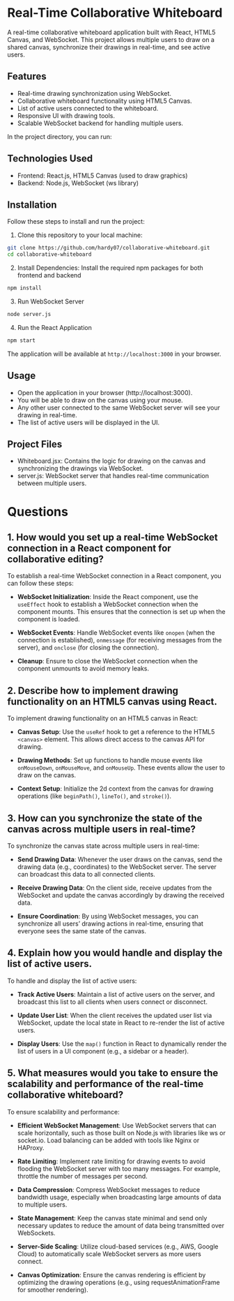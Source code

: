 # Real-Time Collaborative Whiteboard

A real-time collaborative whiteboard application built with React, HTML5 Canvas, and WebSocket. This project allows multiple users to draw on a shared canvas, synchronize their drawings in real-time, and see active users.

## Features

- Real-time drawing synchronization using WebSocket.
- Collaborative whiteboard functionality using HTML5 Canvas.
- List of active users connected to the whiteboard.
- Responsive UI with drawing tools.
- Scalable WebSocket backend for handling multiple users.

In the project directory, you can run:

## Technologies Used

- Frontend: React.js, HTML5 Canvas (used to draw graphics)
- Backend: Node.js, WebSocket (ws library)

## Installation

Follow these steps to install and run the project:

1.  Clone this repository to your local machine:

```bash
git clone https://github.com/hardy07/collaborative-whiteboard.git
cd collaborative-whiteboard
```

2. Install Dependencies: Install the required npm packages for both frontend and backend

```bash
npm install
```

3. Run WebSocket Server

```bash
node server.js
```

4. Run the React Application

```bash
npm start
```

The application will be available at `http://localhost:3000` in your browser.

## Usage

- Open the application in your browser (http://localhost:3000).
- You will be able to draw on the canvas using your mouse.
- Any other user connected to the same WebSocket server will see your drawing in real-time.
- The list of active users will be displayed in the UI.

## Project Files

- Whiteboard.jsx: Contains the logic for drawing on the canvas and synchronizing the drawings via WebSocket.
- server.js: WebSocket server that handles real-time communication between multiple users.

# Questions

## 1. How would you set up a real-time WebSocket connection in a React component for collaborative editing?

To establish a real-time WebSocket connection in a React component, you can follow these steps:

- **WebSocket Initialization**: Inside the React component, use the `useEffect` hook to establish a WebSocket connection when the component mounts. This ensures that the connection is set up when the component is loaded.

- **WebSocket Events**: Handle WebSocket events like `onopen` (when the connection is established), `onmessage` (for receiving messages from the server), and `onclose` (for closing the connection).

- **Cleanup**: Ensure to close the WebSocket connection when the component unmounts to avoid memory leaks.

## 2. Describe how to implement drawing functionality on an HTML5 canvas using React.

To implement drawing functionality on an HTML5 canvas in React:

- **Canvas Setup**: Use the `useRef` hook to get a reference to the HTML5 `<canvas>` element. This allows direct access to the canvas API for drawing.

- **Drawing Methods**: Set up functions to handle mouse events like `onMouseDown`, `onMouseMove`, and `onMouseUp`. These events allow the user to draw on the canvas.

- **Context Setup**: Initialize the 2d context from the canvas for drawing operations (like `beginPath()`, `lineTo()`, and `stroke()`).

## 3. How can you synchronize the state of the canvas across multiple users in real-time?

To synchronize the canvas state across multiple users in real-time:

- **Send Drawing Data**: Whenever the user draws on the canvas, send the drawing data (e.g., coordinates) to the WebSocket server. The server can broadcast this data to all connected clients.

- **Receive Drawing Data**: On the client side, receive updates from the WebSocket and update the canvas accordingly by drawing the received data.

- **Ensure Coordination**: By using WebSocket messages, you can synchronize all users’ drawing actions in real-time, ensuring that everyone sees the same state of the canvas.

## 4. Explain how you would handle and display the list of active users.

To handle and display the list of active users:

- **Track Active Users**: Maintain a list of active users on the server, and broadcast this list to all clients when users connect or disconnect.

- **Update User List**: When the client receives the updated user list via WebSocket, update the local state in React to re-render the list of active users.

- **Display Users**: Use the `map()` function in React to dynamically render the list of users in a UI component (e.g., a sidebar or a header).

## 5. What measures would you take to ensure the scalability and performance of the real-time collaborative whiteboard?

To ensure scalability and performance:

- **Efficient WebSocket Management**: Use WebSocket servers that can scale horizontally, such as those built on Node.js with libraries like ws or socket.io. Load balancing can be added with tools like Nginx or HAProxy.

- **Rate Limiting**: Implement rate limiting for drawing events to avoid flooding the WebSocket server with too many messages. For example, throttle the number of messages per second.

- **Data Compression**: Compress WebSocket messages to reduce bandwidth usage, especially when broadcasting large amounts of data to multiple users.

- **State Management**: Keep the canvas state minimal and send only necessary updates to reduce the amount of data being transmitted over WebSockets.

- **Server-Side Scaling**: Utilize cloud-based services (e.g., AWS, Google Cloud) to automatically scale WebSocket servers as more users connect.

- **Canvas Optimization**: Ensure the canvas rendering is efficient by optimizing the drawing operations (e.g., using requestAnimationFrame for smoother rendering).
